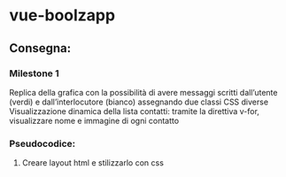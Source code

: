 # vue-boolzapp

## Consegna:
### Milestone 1 
Replica della grafica con la possibilità di avere messaggi scritti dall’utente (verdi) e dall’interlocutore (bianco) assegnando due classi CSS diverse
Visualizzazione dinamica della lista contatti: tramite la direttiva v-for, visualizzare nome e immagine di ogni contatto

### Pseudocodice:
1. Creare layout html e stilizzarlo con css 